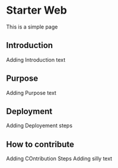# Starter Web

This is a simple page 

## Introduction

Adding Introduction text

## Purpose
Adding Purpose text

## Deployment
Adding Deployement steps

## How to contribute

Adding COntribution Steps
Adding silly text
